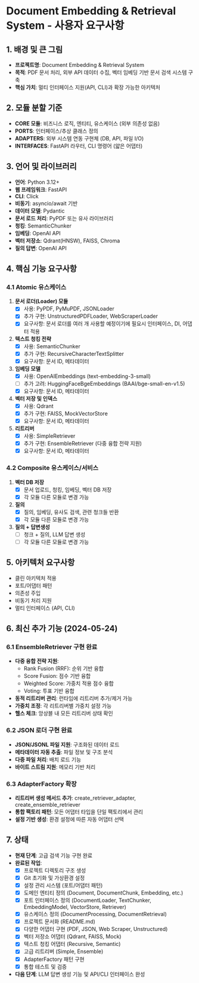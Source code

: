 # Document Embedding & Retrieval System - 사용자 요구사항

## 1. 배경 및 큰 그림
- **프로젝트명**: Document Embedding & Retrieval System
- **목적**: PDF 문서 처리, 외부 API 데이터 수집, 벡터 임베딩 기반 문서 검색 시스템 구축
- **핵심 가치**: 멀티 인터페이스 지원(API, CLI)과 확장 가능한 아키텍처

## 2. 모듈 분할 기준
- **CORE 모듈**: 비즈니스 로직, 엔티티, 유스케이스 (외부 의존성 없음)
- **PORTS**: 인터페이스/추상 클래스 정의
- **ADAPTERS**: 외부 시스템 연동 구현체 (DB, API, 파일 I/O)
- **INTERFACES**: FastAPI 라우터, CLI 명령어 (얇은 어댑터)

## 3. 언어 및 라이브러리
- **언어**: Python 3.12+
- **웹 프레임워크**: FastAPI
- **CLI**: Click
- **비동기**: asyncio/await 기반
- **데이터 모델**: Pydantic
- **문서 로드 처리**: PyPDF 또는 유사 라이브러리
- **청킹**: SemanticChunker
- **임베딩**: OpenAI API
- **벡터 저장소**: Qdrant(HNSW), FAISS, Chroma
- **질의 답변**: OpenAI API

## 4. 핵심 기능 요구사항

### 4.1 Atomic 유스케이스
1. **문서 로더(Loader) 모듈**
   - [x] 사용: PyPDF, PyMuPDF, JSONLoader
   - [x] 추가 구현: UnstructuredPDFLoader, WebScraperLoader
   - [x] 요구사항: 문서 로더를 여러 개 사용할 예정이기에 필요시 인터페이스, DI, 어댑터 적용

2. **텍스트 청킹 전략**
   - [x] 사용: SemanticChunker
   - [x] 추가 구현: RecursiveCharacterTextSplitter
   - [x] 요구사항: 문서 ID, 메타데이터

3. **임베딩 모델**
   - [x] 사용: OpenAIEmbeddings (text-embedding-3-small)
   - [ ] 추가 고려: HuggingFaceBgeEmbeddings (BAAI/bge-small-en-v1.5)
   - [x] 요구사항: 문서 ID, 메타데이터

4. **벡터 저장 및 인덱스**
   - [x] 사용: Qdrant
   - [x] 추가 구현: FAISS, MockVectorStore
   - [x] 요구사항: 문서 ID, 메타데이터

5. **리트리버**
   - [x] 사용: SimpleRetriever
   - [x] 추가 구현: EnsembleRetriever (다중 융합 전략 지원)
   - [x] 요구사항: 문서 ID, 메타데이터

### 4.2 Composite 유스케이스/서비스
1. **벡터 DB 저장**
   - [x] 문서 업로드, 청킹, 임베딩, 벡터 DB 저장
   - [x] 각 모듈 다른 모듈로 변경 가능

2. **질의**
   - [x] 질의, 임베딩, 유사도 검색, 관련 청크들 반환
   - [x] 각 모듈 다른 모듈로 변경 가능

3. **질의 + 답변생성**
   - [ ] 청크 + 질의, LLM 답변 생성
   - [ ] 각 모듈 다른 모듈로 변경 가능

## 5. 아키텍처 요구사항
- 클린 아키텍처 적용
- 포트/어댑터 패턴
- 의존성 주입
- 비동기 처리 지원
- 멀티 인터페이스 (API, CLI)

## 6. 최신 추가 기능 (2024-05-24)

### 6.1 EnsembleRetriever 구현 완료
- **다중 융합 전략 지원**:
  - Rank Fusion (RRF): 순위 기반 융합
  - Score Fusion: 점수 기반 융합  
  - Weighted Score: 가중치 적용 점수 융합
  - Voting: 투표 기반 융합
- **동적 리트리버 관리**: 런타임에 리트리버 추가/제거 가능
- **가중치 조정**: 각 리트리버별 가중치 설정 가능
- **헬스 체크**: 앙상블 내 모든 리트리버 상태 확인

### 6.2 JSON 로더 구현 완료
- **JSON/JSONL 파일 지원**: 구조화된 데이터 로드
- **메타데이터 자동 추출**: 파일 정보 및 구조 분석
- **다중 파일 처리**: 배치 로드 기능
- **바이트 스트림 지원**: 메모리 기반 처리

### 6.3 AdapterFactory 확장
- **리트리버 생성 메서드 추가**: create_retriever_adapter, create_ensemble_retriever
- **통합 팩토리 패턴**: 모든 어댑터 타입을 단일 팩토리에서 관리
- **설정 기반 생성**: 환경 설정에 따른 자동 어댑터 선택

## 7. 상태
- **현재 단계**: 고급 검색 기능 구현 완료
- **완료된 작업**:
  - [x] 프로젝트 디렉토리 구조 생성
  - [x] Git 초기화 및 가상환경 설정
  - [x] 설정 관리 시스템 (포트/어댑터 패턴)
  - [x] 도메인 엔티티 정의 (Document, DocumentChunk, Embedding, etc.)
  - [x] 포트 인터페이스 정의 (DocumentLoader, TextChunker, EmbeddingModel, VectorStore, Retriever)
  - [x] 유스케이스 정의 (DocumentProcessing, DocumentRetrieval)
  - [x] 프로젝트 문서화 (README.md)
  - [x] 다양한 어댑터 구현 (PDF, JSON, Web Scraper, Unstructured)
  - [x] 벡터 저장소 어댑터 (Qdrant, FAISS, Mock)
  - [x] 텍스트 청킹 어댑터 (Recursive, Semantic)
  - [x] 고급 리트리버 (Simple, Ensemble)
  - [x] AdapterFactory 패턴 구현
  - [x] 통합 테스트 및 검증
- **다음 단계**: LLM 답변 생성 기능 및 API/CLI 인터페이스 완성
